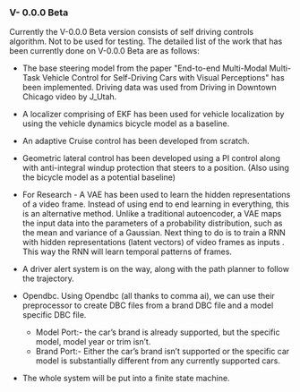 ### V- 0.0.0 Beta

Currently the V-0.0.0 Beta version consists of self driving controls algorithm. Not to be used for testing. 
The detailed list of the work that has been currently done on V-0.0.0 Beta are as follows:
- The base steering model from the paper "End-to-end Multi-Modal Multi-Task Vehicle Control
for Self-Driving Cars with Visual Perceptions" has been implemented. Driving data was used from Driving in Downtown Chicago video by J_Utah.
-  A localizer comprising of EKF has been used for vehicle localization by using the vehicle dynamics bicycle model as a baseline. 
-  An adaptive Cruise control has been developed from scratch.
-  Geometric lateral control has been developed using a PI control along with anti-integral windup protection that steers to a position. (Also using the bicycle model as a potential baseline)
-  For Research - A VAE has been used to learn the hidden representations of a video frame. Instead of using end to end learning in everything, this is an alternative method.    Unlike a traditional autoencoder, a VAE maps the input data into the parameters of a probability distribution, such as the mean and variance of a Gaussian. Next thing to do is to train a RNN with hidden representations (latent vectors) of video frames as inputs . This way the RNN will learn temporal patterns of frames.

- A driver alert system is on the way, along with the path planner to follow the trajectory.
- Opendbc. Using Opendbc (all thanks to comma ai), we can use their preprocessor to create DBC files from a brand DBC file and a model specific DBC file.
  - Model Port:- the car’s brand is already supported, but the specific model, model year or trim isn’t.
  - Brand Port:- Either the car’s brand isn’t supported or the specific car model is substantially different from any currently supported cars.
- The whole system will be put into a finite state machine.

